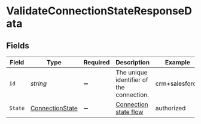 # ValidateConnectionStateResponseData


## Fields

| Field                                                         | Type                                                          | Required                                                      | Description                                                   | Example                                                       |
| ------------------------------------------------------------- | ------------------------------------------------------------- | ------------------------------------------------------------- | ------------------------------------------------------------- | ------------------------------------------------------------- |
| `Id`                                                          | *string*                                                      | :heavy_minus_sign:                                            | The unique identifier of the connection.                      | crm+salesforce                                                |
| `State`                                                       | [ConnectionState](../../Models/Components/ConnectionState.md) | :heavy_minus_sign:                                            | [Connection state flow](#section/Connection-state)            | authorized                                                    |